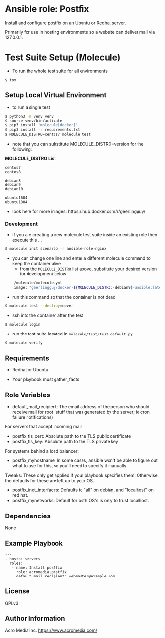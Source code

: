 # Ansible role: Postfix

Install and configure postfix on an Ubuntu or Redhat server.

Primarily for use in hosting environments so a website can deliver mail via 127.0.0.1.
# Test Suite Setup (Molecule)

- To run the whole test suite for all environments
```bash
$ tox
```

## Setup Local Virtual Environment

- to run a single test
```bash
$ python3 -m venv venv
$ source venv/bin/activate
$ pip3 install 'molecule[docker]'
$ pip3 install -r requirements.txt
$ MOLECULE_DISTRO=centos7 molecule test
```

- note that you can substitute MOLECULE_DISTRO=version for the following:

__MOLECULE_DISTRO List__

    centos7
    centos8
    
    debian8
    debian9
    debian10
    
    ubuntu1604
    ubuntu1804

- look here for more images: https://hub.docker.com/r/geerlingguy/
    
### Development

- if you are creating a new molecule test suite inside an existing role then execute this ...
```bash 
$ molecule init scenario -r ansible-role-nginx
```
- you can change one line and enter a different molecule command to keep the container alive
    - from the ```MOLECULE_DISTRO``` list above, substitute your desired version for development below
    
```bash
    /molecule/molecule.yml
    image: "geerlingguy/docker-${MOLECULE_DISTRO:-debian9}-ansible:latest"
```

- run this command so that the container is not dead
```bash
$ molecule test --destroy=never
```

- ssh into the container after the test
```bash
$ molecule login
```

- run the test suite located in ```molecule/test/test_default.py```
```bash
$ molecule verify
```

## Requirements

* Redhat or Ubuntu

* Your playbook must gather_facts

## Role Variables

* default_mail_recipient: The email address of the person who should receive mail for root (stuff that was generated by the server; ie cron failure notifications)

For servers that accept incoming mail:
* postfix_tls_cert: Absolute path to the TLS public certificate
* postfix_tls_key: Absolute path to the TLS private key

For systems behind a load balancer:
* postfix_myhostname: In some cases, ansible won't be able to figure out what to use for this, so you'll need to specify it manually

Tweaks: These only get applied if your playbook specifies them. Otherwise, the defaults for these are left up to your OS.
* postfix_inet_interfaces: Defaults to "all" on debian, and "localhost" on red hat.
* postfix_mynetworks: Default for both OS's is only to trust localhost.


## Dependencies

None

## Example Playbook

    ---
    - hosts: servers
      roles:
       - name: Install postfix
         role: acromedia.postfix
         default_mail_recipient: webmaster@example.com

## License

GPLv3

## Author Information

Acro Media Inc.
https://www.acromedia.com/
